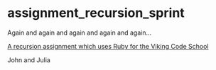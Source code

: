 # assignment_recursion_sprint
Again and again and again and again and again...

[A recursion assignment which uses Ruby for the Viking Code School](http://www.vikingcodeschool.com)

John and Julia
